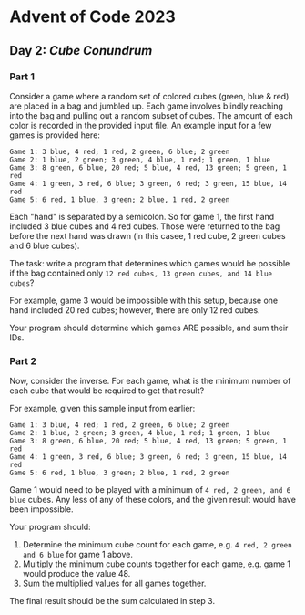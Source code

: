 # Advent of Code 2023
## Day 2: *Cube Conundrum*

### Part 1

Consider a game where a random set of colored cubes (green, blue & red) are placed in a bag and jumbled up. Each game involves blindly reaching into the bag and pulling out a random subset of cubes. The amount of each color is recorded in the provided input file.
An example input for a few games is provided here:

```
Game 1: 3 blue, 4 red; 1 red, 2 green, 6 blue; 2 green
Game 2: 1 blue, 2 green; 3 green, 4 blue, 1 red; 1 green, 1 blue
Game 3: 8 green, 6 blue, 20 red; 5 blue, 4 red, 13 green; 5 green, 1 red
Game 4: 1 green, 3 red, 6 blue; 3 green, 6 red; 3 green, 15 blue, 14 red
Game 5: 6 red, 1 blue, 3 green; 2 blue, 1 red, 2 green
```

Each "hand" is separated by a semicolon. So for game 1, the first hand included 3 blue cubes and 4 red cubes. Those were returned to the bag before the next hand was drawn (in this casee, 1 red cube, 2 green cubes and 6 blue cubes).

The task: write a program that determines which games would be possible if the bag contained only `12 red cubes, 13 green cubes, and 14 blue cubes`?

For example, game 3 would be impossible with this setup, because one hand included 20 red cubes; however, there are only 12 red cubes.

Your program should determine which games ARE possible, and sum their IDs.

### Part 2

Now, consider the inverse. For each game, what is the minimum number of each cube that would be required to get that result?

For example, given this sample input from earlier:

```
Game 1: 3 blue, 4 red; 1 red, 2 green, 6 blue; 2 green
Game 2: 1 blue, 2 green; 3 green, 4 blue, 1 red; 1 green, 1 blue
Game 3: 8 green, 6 blue, 20 red; 5 blue, 4 red, 13 green; 5 green, 1 red
Game 4: 1 green, 3 red, 6 blue; 3 green, 6 red; 3 green, 15 blue, 14 red
Game 5: 6 red, 1 blue, 3 green; 2 blue, 1 red, 2 green
```

Game 1 would need to be played with a minimum of `4 red, 2 green, and 6 blue` cubes. Any less of any of these colors, and the given result would have been impossible.

Your program should:
1. Determine the minimum cube count for each game, e.g. `4 red, 2 green and 6 blue` for game 1 above. 
2. Multiply the minimum cube counts together for each game, e.g. game 1 would produce the value 48.
3. Sum the multiplied values for all games together.

The final result should be the sum calculated in step 3.